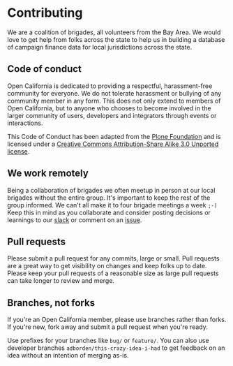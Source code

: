# Contributing

We are a coalition of brigades, all volunteers from the Bay Area. We would love
to get help from folks across the state to help us in building a database of
campaign finance data for local jurisdictions across the state.


## Code of conduct

Open California is dedicated to providing a respectful, harassment-free
community for everyone. We do not tolerate harassment or bullying of any
community member in any form. This does not only extend to members of Open
California, but to anyone who chooses to become involved in the larger community
of users, developers and integrators through events or interactions.

This Code of Conduct has been adapted from the [Plone Foundation](http://plone.org/foundation/materials/foundation-resolutions/code-of-conduct) and is licensed
under a [Creative Commons Attribution-Share Alike 3.0 Unported license](http://creativecommons.org/licenses/by-sa/3.0/).


## We work remotely

Being a collaboration of brigades we often meetup in person at our local
brigades without the entire group. It's important to keep the rest of the group
informed. We can't all make it to four brigade meetings a week `;-)` Keep this
in mind as you collaborate and consider posting decisions or learnings to our
[slack](https://opencal.slack.com) or comment on an [issue](/issues).


## Pull requests

Please submit a pull request for any commits, large or small. Pull requests are
a great way to get visibility on changes and keep folks up to date. Please keep
your pull requests of a reasonable size as large pull requests can take longer
to review and merge.


## Branches, not forks

If you're an Open California member, please use branches rather than forks. If
you're new, fork away and submit a pull request when you're ready.

Use prefixes for your branches like `bug/` or `feature/`. You can also use
developer branches `adborden/this-crazy-idea-i-had` to get feedback on an idea
without an intention of merging as-is.
